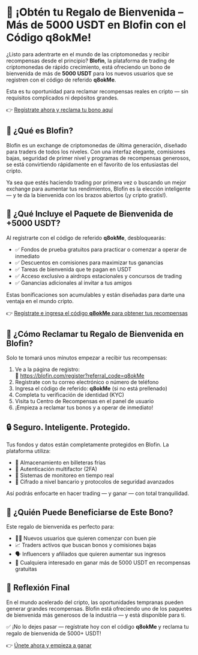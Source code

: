 <h1>🎁 ¡Obtén tu Regalo de Bienvenida – Más de 5000 USDT en Blofin con el Código q8okMe!</h1>

  <p>¿Listo para adentrarte en el mundo de las criptomonedas y recibir recompensas desde el principio? <strong>Blofin</strong>, la plataforma de trading de criptomonedas de rápido crecimiento, está ofreciendo un bono de bienvenida de más de <strong>5000 USDT</strong> para los nuevos usuarios que se registren con el código de referido <strong>q8okMe</strong>.</p>

  <p>Esta es tu oportunidad para reclamar recompensas reales en cripto — sin requisitos complicados ni depósitos grandes.</p>

  <p>👉 <a href="https://blofin.com/register?referral_code=q8okMe" target="_blank">Regístrate ahora y reclama tu bono aquí</a></p>

  

  <h2>💎 ¿Qué es Blofin?</h2>
  <p>Blofin es un exchange de criptomonedas de última generación, diseñado para traders de todos los niveles. Con una interfaz elegante, comisiones bajas, seguridad de primer nivel y programas de recompensas generosos, se está convirtiendo rápidamente en el favorito de los entusiastas del cripto.</p>

  <p>Ya sea que estés haciendo trading por primera vez o buscando un mejor exchange para aumentar tus rendimientos, Blofin es la elección inteligente — y te da la bienvenida con los brazos abiertos (¡y cripto gratis!).</p>

 

  <h2>🎁 ¿Qué Incluye el Paquete de Bienvenida de +5000 USDT?</h2>
  <p>Al registrarte con el código de referido <strong>q8okMe</strong>, desbloquearás:</p>
  <ul>
    <li>✅ Fondos de prueba gratuitos para practicar o comenzar a operar de inmediato</li>
    <li>✅ Descuentos en comisiones para maximizar tus ganancias</li>
    <li>✅ Tareas de bienvenida que te pagan en USDT</li>
    <li>✅ Acceso exclusivo a airdrops estacionales y concursos de trading</li>
    <li>✅ Ganancias adicionales al invitar a tus amigos</li>
  </ul>
  <p>Estas bonificaciones son acumulables y están diseñadas para darte una ventaja en el mundo cripto.</p>

  <p>👉 <a href="https://blofin.com/register?referral_code=q8okMe" target="_blank">Regístrate e ingresa el código <strong>q8okMe</strong> para obtener tus recompensas</a></p>

  

  <h2>📝 ¿Cómo Reclamar tu Regalo de Bienvenida en Blofin?</h2>
  <p>Solo te tomará unos minutos empezar a recibir tus recompensas:</p>
  <ol>
    <li>Ve a la página de registro:<br>
      🔗 <a href="https://blofin.com/register?referral_code=q8okMe" target="_blank">https://blofin.com/register?referral_code=q8okMe</a>
    </li>
    <li>Regístrate con tu correo electrónico o número de teléfono</li>
    <li>Ingresa el código de referido: <strong>q8okMe</strong> (si no está prellenado)</li>
    <li>Completa tu verificación de identidad (KYC)</li>
    <li>Visita tu Centro de Recompensas en el panel de usuario</li>
    <li>¡Empieza a reclamar tus bonos y a operar de inmediato!</li>
  </ol>

 

  <h2>🔒 Seguro. Inteligente. Protegido.</h2>
  <p>Tus fondos y datos están completamente protegidos en Blofin. La plataforma utiliza:</p>
  <ul>
    <li>🔐 Almacenamiento en billeteras frías</li>
    <li>🔐 Autenticación multifactor (2FA)</li>
    <li>🔐 Sistemas de monitoreo en tiempo real</li>
    <li>🔐 Cifrado a nivel bancario y protocolos de seguridad avanzados</li>
  </ul>
  <p>Así podrás enfocarte en hacer trading — y ganar — con total tranquilidad.</p>

 

  <h2>👥 ¿Quién Puede Beneficiarse de Este Bono?</h2>
  <p>Este regalo de bienvenida es perfecto para:</p>
  <ul>
    <li>🧑‍💻 Nuevos usuarios que quieren comenzar con buen pie</li>
    <li>📈 Traders activos que buscan bonos y comisiones bajas</li>
    <li>🗣️ Influencers y afiliados que quieren aumentar sus ingresos</li>
    <li>💸 Cualquiera interesado en ganar más de 5000 USDT en recompensas gratuitas</li>
  </ul>

  

  <h2>🚀 Reflexión Final</h2>
  <p>En el mundo acelerado del cripto, las oportunidades tempranas pueden generar grandes recompensas. Blofin está ofreciendo uno de los paquetes de bienvenida más generosos de la industria — y está disponible para ti.</p>

  <p>✅ ¡No lo dejes pasar — regístrate hoy con el código <strong>q8okMe</strong> y reclama tu regalo de bienvenida de 5000+ USDT!</p>

  <p>👉 <a href="https://blofin.com/register?referral_code=q8okMe" target="_blank">Únete ahora y empieza a ganar</a></p>

</body>
</html>
